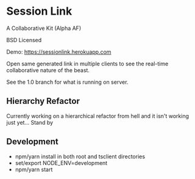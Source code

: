 # Session Link
A Collaborative Kit (Alpha AF)

BSD Licensed

Demo: <a href="https://sessionlink.herokuapp.com">https://sessionlink.herokuapp.com</a>

Open same generated link in multiple clients to see the real-time collaborative nature of the beast.

See the 1.0 branch for what is running on server.

## Hierarchy Refactor
Currently working on a hierarchical refactor from hell and it isn't working just yet...
Stand by

## Development
* npm/yarn install in both root and tsclient directories
* set/export NODE_ENV=development
* npm/yarn start


